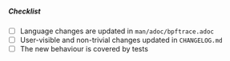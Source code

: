<!--
Please provide a description of your change below this comment.

Then please complete the checklist.

Useful contribution guidelines and tips are in docs/developers.md.

Warning: please make sure that you have implemented and tested your
         change against the latest version of bpftrace (unless opening a
         PR for a release branch).
-->

##### Checklist

- [ ] Language changes are updated in `man/adoc/bpftrace.adoc`
- [ ] User-visible and non-trivial changes updated in `CHANGELOG.md`
- [ ] The new behaviour is covered by tests
